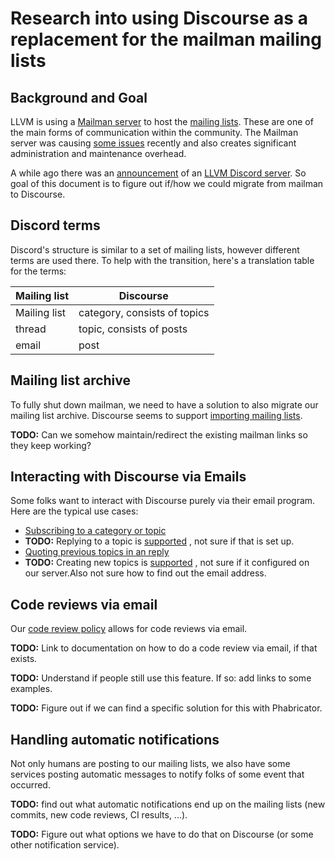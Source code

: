 # Research into using Discourse as a replacement for the mailman mailing lists

## Background and Goal

LLVM is using a [Mailman server](https://lists.llvm.org/mailman/listinfo)
to host the [mailing lists](https://llvm.org/docs/GettingInvolved.html#mailing-lists). These are one of the main forms of communication
within the community. The Mailman server was causing
[some issues](https://lists.llvm.org/pipermail/llvm-dev/2021-March/149027.html)
recently and also creates significant administration and maintenance overhead.

A while ago there was an
[announcement](https://lists.llvm.org/pipermail/llvm-dev/2019-November/136880.html)
of an [LLVM Discord server](https://llvm.discourse.group/). So goal of this
document is to figure out if/how we could migrate from mailman to Discourse.

## Discord terms

Discord's structure is similar to a set of mailing lists, however different
terms are used there. To help with the transition, here's a translation table
for the terms:

| Mailing list | Discourse |
|--------------|-----------|
| Mailing list | category, consists of topics |
| thread | topic, consists of posts |
| email | post |

## Mailing list archive

To fully shut down mailman, we need to have a solution to also migrate our
mailing list archive. Discourse seems to support [importing mailing
lists](https://meta.discourse.org/t/importing-mailing-lists-mbox-listserv-google-groups-emails/79773).

**TODO:** Can we somehow maintain/redirect the existing mailman links so they keep working?

## Interacting with Discourse via Emails

Some folks want to interact with Discourse purely via their email program. Here
are the typical use cases:

* [Subscribing to a category or topic](https://discourse.mozilla.org/t/how-do-i-subscribe-to-categories-and-topics/16024)
* **TODO:** Replying to a topic is
  [supported](https://meta.discourse.org/t/set-up-reply-via-email-support/14003)
  , not sure if that is set up.
* [Quoting previous topics in an reply](https://meta.discourse.org/t/single-quote-block-dropped-in-email-reply/144802)
* **TODO:** Creating new topics is
  [supported](https://meta.discourse.org/t/start-a-new-topic-via-email/62977)
  , not sure if it configured on our server.Also not sure how to find
  out the email address.

## Code reviews via email

Our [code review
policy](https://llvm.org/docs/CodeReview.html#what-tools-are-used-for-code-review)
allows for code reviews via email.

**TODO:** Link to documentation on how to do a code review via email, if that exists.

**TODO:** Understand if people still use this feature. If so: add links to some examples.

**TODO:** Figure out if we can find a specific solution for this with
Phabricator.

## Handling automatic notifications

Not only humans are posting to our mailing lists, we also have some services
posting automatic messages to notify folks of some event that occurred.

**TODO:** find out what automatic notifications end up on the mailing lists
(new commits, new code reviews, CI results, ...).

**TODO:** Figure out what options we have to do that on Discourse (or some other
notification service).
